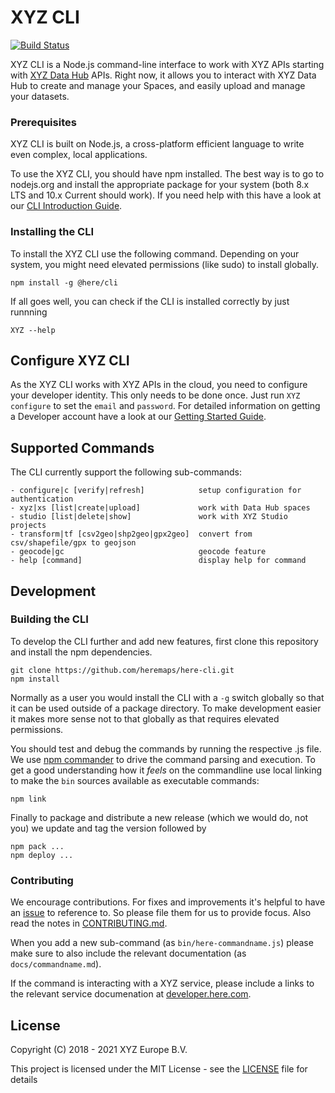 # XYZ CLI
[![Build Status](https://travis-ci.com/heremaps/here-cli.svg?branch=master)](https://travis-ci.com/heremaps/here-cli)

XYZ CLI is a Node.js command-line interface to work with XYZ APIs starting with [XYZ Data Hub](https://www.here.xyz) APIs. Right now, it allows you to interact with XYZ Data Hub to create and manage your Spaces, and easily upload and manage your datasets.

### Prerequisites

XYZ CLI is built on Node.js, a cross-platform efficient language to write even complex, local applications.

To use the  XYZ CLI, you should have npm installed. The best way is to go to nodejs.org and install the appropriate package for your system (both 8.x LTS and 10.x Current should work). If you need
help with this have a look at our [CLI Introduction Guide](https://www.here.xyz/cli/).

### Installing the CLI

To install the XYZ CLI use the following command. Depending on your system, you might need elevated permissions (like sudo) to install globally.

```
npm install -g @here/cli
```

If all goes well, you can check if the CLI is installed correctly by just runnning

```
XYZ --help
```


## Configure XYZ CLI

As the XYZ CLI works with XYZ APIs in the cloud, you need to configure your developer identity.
This only needs to be done once. Just run `XYZ configure` to set the `email` and `password`.
For detailed information on getting a Developer account have a look at our [Getting Started Guide](https://www.here.xyz/getting-started/).

## Supported Commands

The CLI currently support the following sub-commands:

```
- configure|c [verify|refresh]            setup configuration for authentication
- xyz|xs [list|create|upload]             work with Data Hub spaces
- studio [list|delete|show]               work with XYZ Studio projects
- transform|tf [csv2geo|shp2geo|gpx2geo]  convert from csv/shapefile/gpx to geojson
- geocode|gc                              geocode feature
- help [command]                          display help for command
```

## Development

### Building the CLI

To develop the CLI further and add new features, first clone this repository and install the 
npm dependencies.

```
git clone https://github.com/heremaps/here-cli.git
npm install
```

Normally as a user you would install the CLI with a `-g` switch globally so that it can be
used outside of a package directory. To make development easier it makes more sense not to
that globally as that requires elevated permissions.

You should test and debug the commands by running the respective .js file. We use 
[npm commander](https://www.npmjs.com/package/commander) to drive the command parsing and
execution. To get a good 
understanding how it *feels* on the commandline use local linking to make the `bin` sources
available as executable commands:

```
npm link
```

Finally to package and distribute a new release (which we would do, not you) we update and
tag the version followed by

```
npm pack ...
npm deploy ...
```

### Contributing

We encourage contributions. For fixes and improvements it's helpful to have an [issue](http://github.com/heremaps/here-cli/issues) to reference to. So please file them for us to provide focus. Also read the notes in [CONTRIBUTING.md](CONTRIBUTING.md).

When you add a new sub-command (as `bin/here-commandname.js`) please make sure to also include the relevant documentation (as `docs/commandname.md`).

If the command is interacting with a XYZ service, please include a links to the relevant service documenation at [developer.here.com](https://developer.here.com/documentation). 

## License

Copyright (C) 2018 - 2021 XYZ Europe B.V.

This project is licensed under the MIT License - see the [LICENSE](LICENSE) file for details


